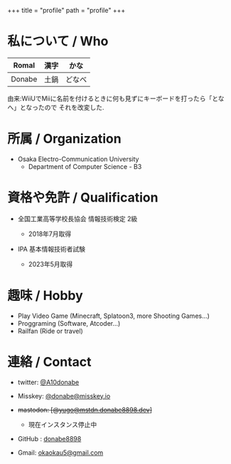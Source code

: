 +++
title = "profile"
path = "profile"
+++

# 私について / Who

|Romal|漢字|かな|
|:-:|:--:|:--:|
|Donabe|土鍋|どなべ|

由来:WiiUでMiiに名前を付けるときに何も見ずにキーボードを打ったら「となへ」となったので
それを改変した.

# 所属 / Organization

- Osaka Electro-Communication University
    - Department of Computer Science - B3
# 資格や免許 / Qualification

- 全国工業高等学校長協会 情報技術検定 2級
    - 2018年7月取得

- IPA 基本情報技術者試験
    - 2023年5月取得


# 趣味 / Hobby

- Play Video Game (Minecraft, Splatoon3, more Shooting Games...)
- Proggraming (Software, Atcoder...)
- Railfan (Ride or travel)

# 連絡 / Contact

- twitter: [@A10donabe](https://twitter.com/A10donabe)

- Misskey: [@donabe@misskey.io](https://misskey.io/@donabe)

- ~~mastodon: [@yugo@mstdn.donabe8898.dev]~~

    - 現在インスタンス停止中

- GitHub : [donabe8898](https://github.com/donabe8898)

- Gmail: [okaokau5@gmail.com](okaokau5@gmail.com)


